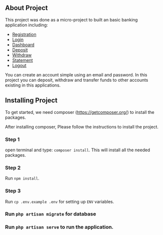 ## About Project
This project was done as a micro-project to built an basic banking application including:
 - [Registration]()
 - [Login]()
 - [Dashboard]()
 - [Deposit]()
 - [Withdraw]()
 - [Statement]()
 - [Logout]()

You can create an account simple using an email and password. In this project you can deposit, withdraw and transfer funds to other accounts existing in this applications.

## Installing Project

To get started, we need composer (https://getcomposer.org/) to install the packages.

After installing composer, Please follow the instructions to install the project.
### Step 1
open terminal and type: ``` composer install ```. This will install all the needed packages.
### Step 2
Run ``` npm install ```.
### Step 3
Run ```cp .env.example .env``` for setting up ```ENV``` variables.
### Run ```php artisan migrate``` for database

### Run ``` php artisan serve ``` to run the application.
